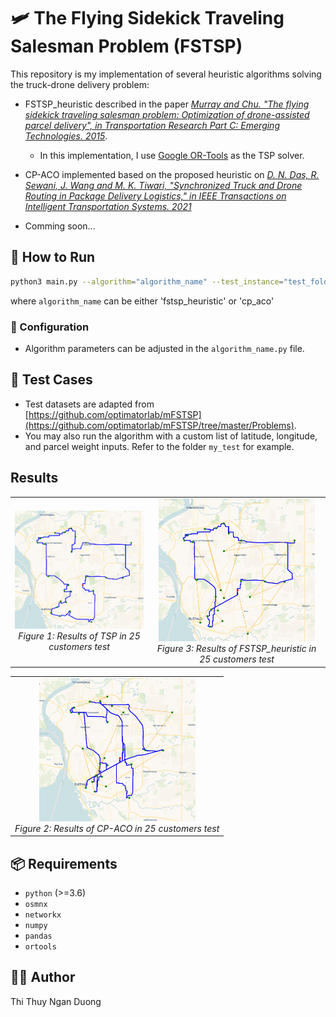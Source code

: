 # 🛩️ The Flying Sidekick Traveling Salesman Problem (FSTSP)

This repository is my implementation of several heuristic algorithms solving the truck-drone delivery problem:

- FSTSP_heuristic described in the paper *[Murray and Chu. "The flying sidekick traveling salesman problem: Optimization of drone-assisted parcel delivery", in Transportation Research Part C: Emerging Technologies. 2015](https://doi.org/10.1016/j.trc.2015.03.005)*.

    - In this implementation, I use [Google OR-Tools](https://developers.google.com/optimization) as the TSP solver. 

- CP-ACO implemented based on the proposed heuristic on *[D. N. Das, R. Sewani, J. Wang and M. K. Tiwari, "Synchronized Truck and Drone Routing in Package Delivery Logistics," in IEEE Transactions on Intelligent Transportation Systems. 2021](https://doi.org/10.1109/TITS.2020.2992549)*

- Comming soon...

## 🧪 How to Run

```bash
python3 main.py --algorithm="algorithm_name" --test_instance="test_folder_name"
```
where `algorithm_name` can be either 'fstsp_heuristic' or 'cp_aco'

### 🔧 Configuration

- Algorithm parameters can be adjusted in the `algorithm_name.py` file.


## 🧾 Test Cases

- Test datasets are adapted from [https://github.com/optimatorlab/mFSTSP](https://github.com/optimatorlab/mFSTSP/tree/master/Problems).
- You may also run the algorithm with a custom list of latitude, longitude, and parcel weight inputs. Refer to the folder `my_test` for example.

## Results
<table>
  <tr>
    <td align="center">
      <img src="imgs/tsp.png" width="250"/><br>
      <em>Figure 1: Results of TSP in 25 customers test</em>
    </td>
    <td align="center">
      <img src="imgs/fstsp_heuristic_25cus.png" width="250"/><br>
      <em>Figure 3: Results of FSTSP_heuristic in 25 customers test</em>
    </td>
  </tr>
</table>
<table>
  <tr>
    <td align="center">
      <img src="imgs/cp_aco_25cus.png" width="250"/><br>
      <em>Figure 2: Results of CP-ACO in 25 customers test</em>
    </td>
  </tr>
</table>


## 📦 Requirements

- `python` (>=3.6)
- `osmnx`
- `networkx`
- `numpy`
- `pandas`
- `ortools`

## 👩‍💻 Author
Thi Thuy Ngan Duong
